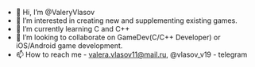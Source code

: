 - 👋 Hi, I’m @ValeryVlasov
- 👀 I’m interested in creating new and supplementing existing games.
- 🌱 I’m currently learning C and C++
- 💞️ I’m looking to collaborate on GameDev(C/C++ Developer) or iOS/Android game development.
- 📫 How to reach me - valera.vlasov11@mail.ru, @vlasov_v19 - telegram

<!---
ValeryVlasov/ValeryVlasov is a ✨ special ✨ repository because its `README.md` (this file) appears on your GitHub profile.
You can click the Preview link to take a look at your changes.
--->

